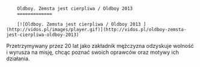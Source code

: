 
        Oldboy. Zemsta jest cierpliwa / Oldboy 2013 
        =============
        
        [![Oldboy. Zemsta jest cierpliwa / Oldboy 2013 ](http://vidos.pl/images/player.gif)](http://vidos.pl/oldboy-zemsta-jest-cierpliwa-oldboy-2013)
        
        
 Przetrzymywany przez 20 lat jako zakładnik mężczyzna odzyskuje wolność i wyrusza na misję, chcąc poznać swoich oprawców oraz motywy ich działania.
    